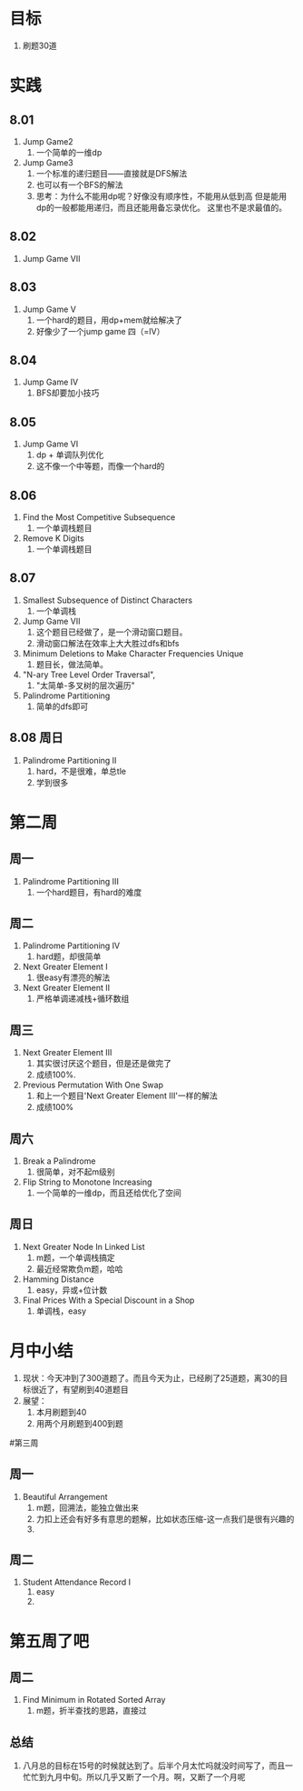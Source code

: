 # 目标
1. 刷题30道

# 实践

## 8.01
1.  Jump Game2
    1.  一个简单的一维dp
2.  Jump Game3
    1.  一个标准的递归题目——直接就是DFS解法
    2.  也可以有一个BFS的解法   
    3.  思考：为什么不能用dp呢？好像没有顺序性，不能用从低到高
        但是能用dp的一般都能用递归，而且还能用备忘录优化。
        这里也不是求最值的。

## 8.02
1.  Jump Game VII

## 8.03
1.  Jump Game V
    1.  一个hard的题目，用dp+mem就给解决了
    2.  好像少了一个jump game 四（=IV）

## 8.04
1.  Jump Game IV
    1.  BFS却要加小技巧
## 8.05
1.  Jump Game VI
    1.  dp + 单调队列优化
    2.  这不像一个中等题，而像一个hard的
   
## 8.06
1.  Find the Most Competitive Subsequence
    1.  一个单调栈题目
2.  Remove K Digits
    1.  一个单调栈题目

## 8.07
1.  Smallest Subsequence of Distinct Characters
    1.  一个单调栈
2.  Jump Game VII
    1.  这个题目已经做了，是一个滑动窗口题目。
    2.  滑动窗口解法在效率上大大胜过dfs和bfs
3.  Minimum Deletions to Make Character Frequencies Unique
    1.  题目长，做法简单。
4.  "N-ary Tree Level Order Traversal",
    1.  "太简单-多叉树的层次遍历"
5.  Palindrome Partitioning
    1.  简单的dfs即可

## 8.08 周日
1.  Palindrome Partitioning II
    1.  hard，不是很难，单总tle
    2.  学到很多

# 第二周
## 周一
1.  Palindrome Partitioning III
    1.  一个hard题目，有hard的难度
## 周二
1.  Palindrome Partitioning IV
    1.  hard题，却很简单
2.  Next Greater Element I
    1.  很easy有漂亮的解法
3.  Next Greater Element II
    1.  严格单调递减栈+循环数组
## 周三
1.  Next Greater Element III
    1.  其实很讨厌这个题目，但是还是做完了
    2.  成绩100%.    
2.  Previous Permutation With One Swap
    1.  和上一个题目'Next Greater Element III'一样的解法
    2.  成绩100%

## 周六
1.  Break a Palindrome
    1.  很简单，对不起m级别
2.  Flip String to Monotone Increasing
    1.  一个简单的一维dp，而且还给优化了空间
## 周日
1.  Next Greater Node In Linked List
    1.  m题，一个单调栈搞定
    2.  最近经常欺负m题，哈哈
2.  Hamming Distance
    1.  easy，异或+位计数
3.  Final Prices With a Special Discount in a Shop
    1.  单调栈，easy


# 月中小结
1.  现状：今天冲到了300道题了。而且今天为止，已经刷了25道题，离30的目标很近了，有望刷到40道题目
2.  展望：
    1.  本月刷题到40
    2.  用两个月刷题到400到题


#第三周
## 周一
1.  Beautiful Arrangement
    1.  m题，回溯法，能独立做出来
    2.  力扣上还会有好多有意思的题解，比如状态压缩-这一点我们是很有兴趣的
    3.  

## 周二
1.  Student Attendance Record I
    1. easy
    2. 

# 第五周了吧
## 周二
1. Find Minimum in Rotated Sorted Array
   1. m题，折半查找的思路，直接过


## 总结
1. 八月总的目标在15号的时候就达到了。后半个月太忙吗就没时间写了，而且一忙忙到九月中旬。所以几乎又断了一个月。啊，又断了一个月呢